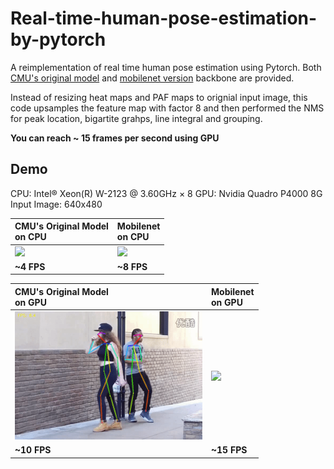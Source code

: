 # Real-time-human-pose-estimation-by-pytorch

A reimplementation of real time human pose estimation using Pytorch. Both [CMU's original model](https://arxiv.org/abs/1611.08050) and [mobilenet version](https://arxiv.org/pdf/1811.12004.pdf) backbone are provided. 

Instead of resizing heat maps and PAF maps to orignial input image, this code upsamples the feature map with factor 8 and then performed the NMS for peak location, bigartite grahps, line integral and grouping. 

**You can reach ~ 15 frames per second using GPU**

## Demo

CPU: Intel® Xeon(R) W-2123 @ 3.60GHz × 8 
GPU: Nvidia Quadro P4000 8G
Input Image: 640x480

| CMU's Original Model</br> on CPU | Mobilenet </br> on CPU |
|:---------|:--------------------|
|<img src="images/CPU_CMU.gif"  width="300">|<img src="images/CPU_Mobilenet.gif"  width="300" >|
| **~4 FPS** | **~8 FPS** |

| CMU's Original Model</br> on GPU | Mobilenet </br> on GPU |
|:---------|:--------------------|
|<img src="images/GPU_CMU.gif"  width="300">|<img src="images/GPU_Mobilenet.gif"  width="300" >|
| **~10 FPS** | **~15 FPS** |

